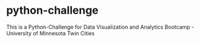 # python-challenge
This is a Python-Challenge for Data Visualization and Analytics Bootcamp - University of Minnesota Twin Cities
